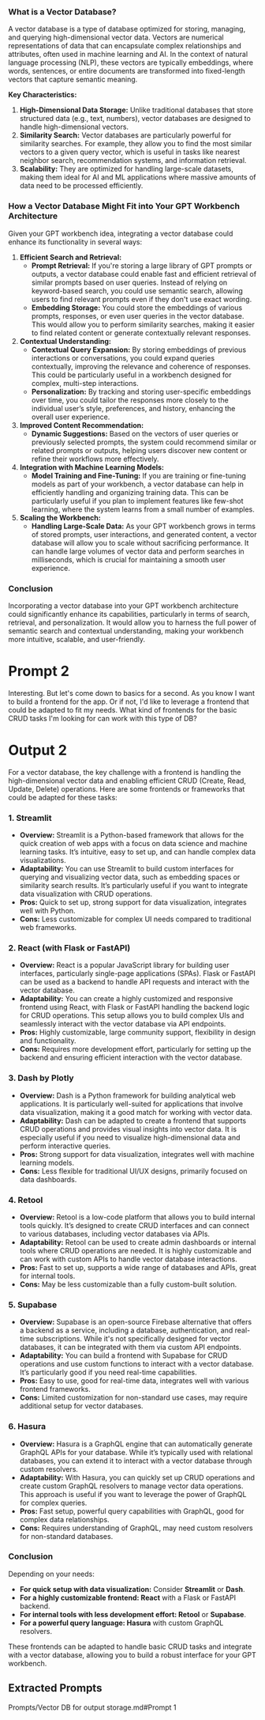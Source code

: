 ### What is a Vector Database?

A vector database is a type of database optimized for storing, managing, and querying high-dimensional vector data. Vectors are numerical representations of data that can encapsulate complex relationships and attributes, often used in machine learning and AI. In the context of natural language processing (NLP), these vectors are typically embeddings, where words, sentences, or entire documents are transformed into fixed-length vectors that capture semantic meaning.

**Key Characteristics:**

1. **High-Dimensional Data Storage:** Unlike traditional databases that store structured data (e.g., text, numbers), vector databases are designed to handle high-dimensional vectors.
2. **Similarity Search:** Vector databases are particularly powerful for similarity searches. For example, they allow you to find the most similar vectors to a given query vector, which is useful in tasks like nearest neighbor search, recommendation systems, and information retrieval.
3. **Scalability:** They are optimized for handling large-scale datasets, making them ideal for AI and ML applications where massive amounts of data need to be processed efficiently.

### How a Vector Database Might Fit into Your GPT Workbench Architecture

Given your GPT workbench idea, integrating a vector database could enhance its functionality in several ways:

1. **Efficient Search and Retrieval:**
   - **Prompt Retrieval:** If you're storing a large library of GPT prompts or outputs, a vector database could enable fast and efficient retrieval of similar prompts based on user queries. Instead of relying on keyword-based search, you could use semantic search, allowing users to find relevant prompts even if they don't use exact wording.
   - **Embedding Storage:** You could store the embeddings of various prompts, responses, or even user queries in the vector database. This would allow you to perform similarity searches, making it easier to find related content or generate contextually relevant responses.
2. **Contextual Understanding:**
   - **Contextual Query Expansion:** By storing embeddings of previous interactions or conversations, you could expand queries contextually, improving the relevance and coherence of responses. This could be particularly useful in a workbench designed for complex, multi-step interactions.
   - **Personalization:** By tracking and storing user-specific embeddings over time, you could tailor the responses more closely to the individual user’s style, preferences, and history, enhancing the overall user experience.
3. **Improved Content Recommendation:**
   - **Dynamic Suggestions:** Based on the vectors of user queries or previously selected prompts, the system could recommend similar or related prompts or outputs, helping users discover new content or refine their workflows more effectively.
4. **Integration with Machine Learning Models:**
   - **Model Training and Fine-Tuning:** If you are training or fine-tuning models as part of your workbench, a vector database can help in efficiently handling and organizing training data. This can be particularly useful if you plan to implement features like few-shot learning, where the system learns from a small number of examples.
5. **Scaling the Workbench:**
   - **Handling Large-Scale Data:** As your GPT workbench grows in terms of stored prompts, user interactions, and generated content, a vector database will allow you to scale without sacrificing performance. It can handle large volumes of vector data and perform searches in milliseconds, which is crucial for maintaining a smooth user experience.

### Conclusion

Incorporating a vector database into your GPT workbench architecture could significantly enhance its capabilities, particularly in terms of search, retrieval, and personalization. It would allow you to harness the full power of semantic search and contextual understanding, making your workbench more intuitive, scalable, and user-friendly.

# Prompt 2

Interesting. But let's come down to basics for a second. As you know I want to build a frontend for the app. Or if not, I'd like to leverage a frontend that could be adapted to fit my needs. What kind of frontends for the basic CRUD tasks I'm looking for can work with this type of DB?

# Output 2

For a vector database, the key challenge with a frontend is handling the high-dimensional vector data and enabling efficient CRUD (Create, Read, Update, Delete) operations. Here are some frontends or frameworks that could be adapted for these tasks:

### 1. Streamlit

- **Overview:** Streamlit is a Python-based framework that allows for the quick creation of web apps with a focus on data science and machine learning tasks. It’s intuitive, easy to set up, and can handle complex data visualizations.
- **Adaptability:** You can use Streamlit to build custom interfaces for querying and visualizing vector data, such as embedding spaces or similarity search results. It’s particularly useful if you want to integrate data visualization with CRUD operations.
- **Pros:** Quick to set up, strong support for data visualization, integrates well with Python.
- **Cons:** Less customizable for complex UI needs compared to traditional web frameworks.

### 2. React (with Flask or FastAPI)

- **Overview:** React is a popular JavaScript library for building user interfaces, particularly single-page applications (SPAs). Flask or FastAPI can be used as a backend to handle API requests and interact with the vector database.
- **Adaptability:** You can create a highly customized and responsive frontend using React, with Flask or FastAPI handling the backend logic for CRUD operations. This setup allows you to build complex UIs and seamlessly interact with the vector database via API endpoints.
- **Pros:** Highly customizable, large community support, flexibility in design and functionality.
- **Cons:** Requires more development effort, particularly for setting up the backend and ensuring efficient interaction with the vector database.

### 3. Dash by Plotly

- **Overview:** Dash is a Python framework for building analytical web applications. It is particularly well-suited for applications that involve data visualization, making it a good match for working with vector data.
- **Adaptability:** Dash can be adapted to create a frontend that supports CRUD operations and provides visual insights into vector data. It is especially useful if you need to visualize high-dimensional data and perform interactive queries.
- **Pros:** Strong support for data visualization, integrates well with machine learning models.
- **Cons:** Less flexible for traditional UI/UX designs, primarily focused on data dashboards.

### 4. Retool

- **Overview:** Retool is a low-code platform that allows you to build internal tools quickly. It’s designed to create CRUD interfaces and can connect to various databases, including vector databases via APIs.
- **Adaptability:** Retool can be used to create admin dashboards or internal tools where CRUD operations are needed. It is highly customizable and can work with custom APIs to handle vector database interactions.
- **Pros:** Fast to set up, supports a wide range of databases and APIs, great for internal tools.
- **Cons:** May be less customizable than a fully custom-built solution.

### 5. Supabase

- **Overview:** Supabase is an open-source Firebase alternative that offers a backend as a service, including a database, authentication, and real-time subscriptions. While it's not specifically designed for vector databases, it can be integrated with them via custom API endpoints.
- **Adaptability:** You can build a frontend with Supabase for CRUD operations and use custom functions to interact with a vector database. It’s particularly good if you need real-time capabilities.
- **Pros:** Easy to use, good for real-time data, integrates well with various frontend frameworks.
- **Cons:** Limited customization for non-standard use cases, may require additional setup for vector databases.

### 6. Hasura

- **Overview:** Hasura is a GraphQL engine that can automatically generate GraphQL APIs for your database. While it’s typically used with relational databases, you can extend it to interact with a vector database through custom resolvers.
- **Adaptability:** With Hasura, you can quickly set up CRUD operations and create custom GraphQL resolvers to manage vector data operations. This approach is useful if you want to leverage the power of GraphQL for complex queries.
- **Pros:** Fast setup, powerful query capabilities with GraphQL, good for complex data relationships.
- **Cons:** Requires understanding of GraphQL, may need custom resolvers for non-standard databases.

### Conclusion

Depending on your needs:

- **For quick setup with data visualization:** Consider **Streamlit** or **Dash**.
- **For a highly customizable frontend: React** with a Flask or FastAPI backend.
- **For internal tools with less development effort: Retool** or **Supabase**.
- **For a powerful query language: Hasura** with custom GraphQL resolvers.

These frontends can be adapted to handle basic CRUD tasks and integrate with a vector database, allowing you to build a robust interface for your GPT workbench.

## Extracted Prompts

Prompts/Vector DB for output storage.md#Prompt 1
